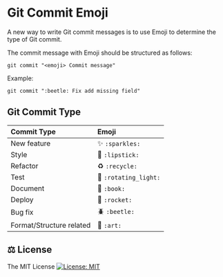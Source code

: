 # Git Commit Emoji

A new way to write Git commit messages is to use Emoji to determine the type of Git commit.

The commit message with Emoji should be structured as follows:

```
git commit "<emoji> Commit message"
```

Example:

```
git commit ":beetle: Fix add missing field"
```

## Git Commit Type

|   Commit Type              | Emoji                                         |
|:---------------------------|:----------------------------------------------|
| New feature                | :sparkles: `:sparkles:`                       |
| Style                      | :lipstick: `:lipstick:`                       |
| Refactor                   | :recycle: `:recycle:`                         |
| Test                       | :rotating_light: `:rotating_light:`           |
| Document                   | :book: `:book:`                               |
| Deploy                     | :rocket: `:rocket:`                           |
| Bug fix                    | :beetle: `:beetle:`                           |
| Format/Structure related   | :art: `:art:`                                 |

## ⚖️ License

The MIT License [![License: MIT](https://img.shields.io/badge/License-MIT-yellow.svg)](https://opensource.org/licenses/MIT)
